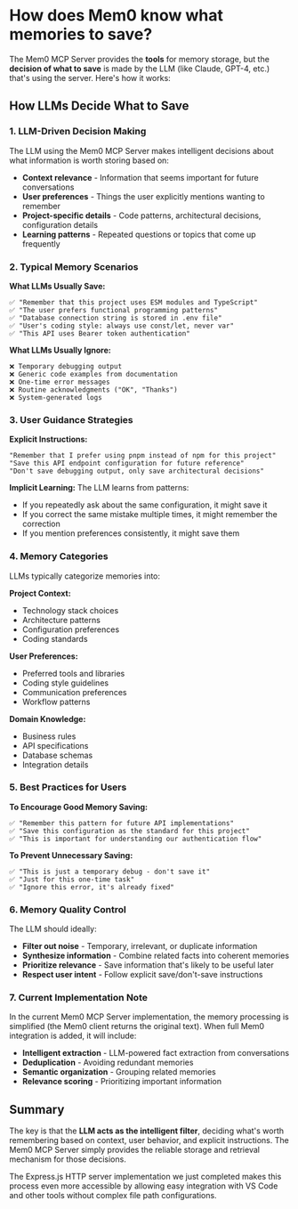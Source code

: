 # How does Mem0 know what memories to save?

The Mem0 MCP Server provides the **tools** for memory storage, but the **decision of what to save** is made by the LLM (like Claude, GPT-4, etc.) that's using the server. Here's how it works:

## How LLMs Decide What to Save

### 1. **LLM-Driven Decision Making**
The LLM using the Mem0 MCP Server makes intelligent decisions about what information is worth storing based on:

- **Context relevance** - Information that seems important for future conversations
- **User preferences** - Things the user explicitly mentions wanting to remember
- **Project-specific details** - Code patterns, architectural decisions, configuration details
- **Learning patterns** - Repeated questions or topics that come up frequently

### 2. **Typical Memory Scenarios**

**What LLMs Usually Save:**
```
✅ "Remember that this project uses ESM modules and TypeScript"
✅ "The user prefers functional programming patterns"
✅ "Database connection string is stored in .env file"
✅ "User's coding style: always use const/let, never var"
✅ "This API uses Bearer token authentication"
```

**What LLMs Usually Ignore:**
```
❌ Temporary debugging output
❌ Generic code examples from documentation
❌ One-time error messages
❌ Routine acknowledgments ("OK", "Thanks")
❌ System-generated logs
```

### 3. **User Guidance Strategies**

**Explicit Instructions:**
```
"Remember that I prefer using pnpm instead of npm for this project"
"Save this API endpoint configuration for future reference"
"Don't save debugging output, only save architectural decisions"
```

**Implicit Learning:**
The LLM learns from patterns:
- If you repeatedly ask about the same configuration, it might save it
- If you correct the same mistake multiple times, it might remember the correction
- If you mention preferences consistently, it might save them

### 4. **Memory Categories**

LLMs typically categorize memories into:

**Project Context:**
- Technology stack choices
- Architecture patterns
- Configuration preferences
- Coding standards

**User Preferences:**
- Preferred tools and libraries
- Coding style guidelines
- Communication preferences
- Workflow patterns

**Domain Knowledge:**
- Business rules
- API specifications
- Database schemas
- Integration details

### 5. **Best Practices for Users**

**To Encourage Good Memory Saving:**
```
✅ "Remember this pattern for future API implementations"
✅ "Save this configuration as the standard for this project"
✅ "This is important for understanding our authentication flow"
```

**To Prevent Unnecessary Saving:**
```
✅ "This is just a temporary debug - don't save it"
✅ "Just for this one-time task"
✅ "Ignore this error, it's already fixed"
```

### 6. **Memory Quality Control**

The LLM should ideally:
- **Filter out noise** - Temporary, irrelevant, or duplicate information
- **Synthesize information** - Combine related facts into coherent memories
- **Prioritize relevance** - Save information that's likely to be useful later
- **Respect user intent** - Follow explicit save/don't-save instructions

### 7. **Current Implementation Note**

In the current Mem0 MCP Server implementation, the memory processing is simplified (the Mem0 client returns the original text). When full Mem0 integration is added, it will include:

- **Intelligent extraction** - LLM-powered fact extraction from conversations
- **Deduplication** - Avoiding redundant memories
- **Semantic organization** - Grouping related memories
- **Relevance scoring** - Prioritizing important information

## Summary

The key is that the **LLM acts as the intelligent filter**, deciding what's worth remembering based on context, user behavior, and explicit instructions. The Mem0 MCP Server simply provides the reliable storage and retrieval mechanism for those decisions.

The Express.js HTTP server implementation we just completed makes this process even more accessible by allowing easy integration with VS Code and other tools without complex file path configurations.